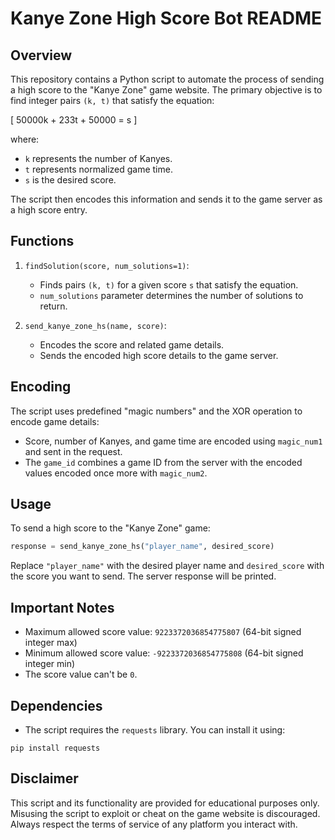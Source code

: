 # Kanye Zone High Score Bot README

## Overview

This repository contains a Python script to automate the process of sending a high score to the "Kanye Zone" game website. The primary objective is to find integer pairs `(k, t)` that satisfy the equation: 

\[ 50000k + 233t + 50000 = s \]

where:
- `k` represents the number of Kanyes.
- `t` represents normalized game time.
- `s` is the desired score.

The script then encodes this information and sends it to the game server as a high score entry.

## Functions

1. `findSolution(score, num_solutions=1)`: 
   - Finds pairs `(k, t)` for a given score `s` that satisfy the equation.
   - `num_solutions` parameter determines the number of solutions to return.

2. `send_kanye_zone_hs(name, score)`:
   - Encodes the score and related game details.
   - Sends the encoded high score details to the game server.

## Encoding

The script uses predefined "magic numbers" and the XOR operation to encode game details:

   - Score, number of Kanyes, and game time are encoded using `magic_num1` and sent in the request.
   - The `game_id` combines a game ID from the server with the encoded values encoded once more with `magic_num2`.

## Usage

To send a high score to the "Kanye Zone" game:

```python
response = send_kanye_zone_hs("player_name", desired_score)
```

Replace `"player_name"` with the desired player name and `desired_score` with the score you want to send. The server response will be printed.

## Important Notes

- Maximum allowed score value: `9223372036854775807` (64-bit signed integer max)
- Minimum allowed score value: `-9223372036854775808` (64-bit signed integer min)
- The score value can't be `0`.

## Dependencies

- The script requires the `requests` library. You can install it using:

```
pip install requests
```

## Disclaimer

This script and its functionality are provided for educational purposes only. Misusing the script to exploit or cheat on the game website is discouraged. Always respect the terms of service of any platform you interact with.